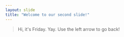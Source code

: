 ```yaml
---
layout: slide
title: "Welcome to our second slide!"
---
```

>Hi, it's Friday. Yay. 
Use the left arrow to go back!
